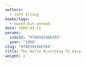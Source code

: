 ```yaml
---
authors:
  - John Irving
books/tags:
  - owned-but-unread
date: 1800-03-11
params:
  isbn13: "9780345366764"
  year: "1996"
slug: "9780345366764"
title: The World According To Garp
weight: 1
---
```


<!--more-->
